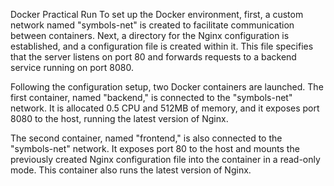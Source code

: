 Docker Practical Run
To set up the Docker environment, first, a custom network named "symbols-net" is created to facilitate communication between containers. Next, a directory for the Nginx configuration is established, and a configuration file is created within it. This file specifies that the server listens on port 80 and forwards requests to a backend service running on port 8080.

Following the configuration setup, two Docker containers are launched. The first container, named "backend," is connected to the "symbols-net" network. It is allocated 0.5 CPU and 512MB of memory, and it exposes port 8080 to the host, running the latest version of Nginx.

The second container, named "frontend," is also connected to the "symbols-net" network. It exposes port 80 to the host and mounts the previously created Nginx configuration file into the container in a read-only mode. This container also runs the latest version of Nginx.